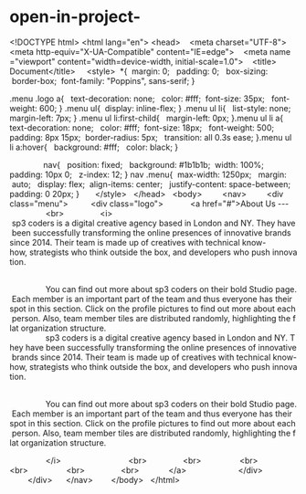 # open-in-project-
 
 ​<!DOCTYPE html​> 
 ​<​html​ ​lang​="​en​"​> 
 ​<​head​> 
 ​    ​<​meta​ ​charset​="​UTF-8​"​> 
 ​    ​<​meta​ ​http-equiv​="​X-UA-Compatible​" ​content​="​IE=edge​"​> 
 ​    ​<​meta​ ​name​="​viewport​" ​content​="​width=device-width, initial-scale=1.0​"​> 
 ​    ​<​title​>​Document​</​title​> 
 ​    ​<​style​> 
 ​ ​*​{ 
 ​  ​margin​:​ ​0​; 
 ​  ​padding​:​ ​0​; 
 ​  ​box-sizing​:​ border-box; 
 ​  ​font-family​:​ ​"Poppins"​,​ sans-serif; 
 ​} 
  
  
 ​.​menu​ .​logo​ ​a​{ 
 ​  ​text-decoration​:​ none; 
 ​  ​color​:​ ​#​fff​; 
 ​  ​font-size​:​ ​35​px​; 
 ​  ​font-weight​:​ ​600​; 
 ​} 
 ​.​menu​ ​ul​{ 
 ​  ​display​:​ inline-flex; 
 ​} 
 ​.​menu​ ​ul​ ​li​{ 
 ​  ​list-style​:​ none; 
 ​  ​margin-left​:​ ​7​px​; 
 ​} 
 ​.​menu​ ​ul​ ​li​:​first-child​{ 
 ​  ​margin-left​:​ ​0​px​; 
 ​} 
 ​.​menu​ ​ul​ ​li​ ​a​{ 
 ​  ​text-decoration​:​ none; 
 ​  ​color​:​ ​#​fff​; 
 ​  ​font-size​:​ ​18​px​; 
 ​  ​font-weight​:​ ​500​; 
 ​  ​padding​:​ ​8​px​ ​15​px​; 
 ​  ​border-radius​:​ ​5​px​; 
 ​  ​transition​:​ all ​0.3​s​ ease; 
 ​} 
 ​.​menu​ ​ul​ ​li​ ​a​:​hover​{ 
 ​  ​background​:​ ​#​fff​; 
 ​  ​color​:​ black; 
 ​} 
  
  
  
 ​         
 ​      ​nav​{ 
 ​  ​position​:​ fixed; 
 ​  ​background​:​ ​#​1b1b1b​; 
 ​  ​width​:​ ​100​%​; 
 ​  ​padding​:​ ​10​px​ ​0​; 
 ​  ​z-index​:​ ​12​; 
 ​} 
 ​nav​ .​menu​{ 
 ​  ​max-width​:​ ​1250​px​; 
 ​  ​margin​:​ auto; 
 ​  ​display​:​ flex; 
 ​  ​align-items​:​ center; 
 ​  ​justify-content​:​ space-between; 
 ​  ​padding​:​ ​0​ ​20​px​; 
 ​} 
 ​      ​</​style​> 
 ​  ​</​head​> 
 ​  ​<​body​> 
 ​     
 ​    ​<​nav​> 
 ​        ​<​div​ ​class​="​menu​"​> 
 ​          ​<​div​ ​class​="​logo​"​> 
 ​            ​<​a​ ​href​="​#​"​>​About Us --- 
 ​                ​<​br​> 
 ​                ​<​i​>​ sp3 coders is a digital creative agency based in London and NY. They have been successfully transforming the online presences of innovative brands since 2014. Their team is made up of creatives with technical know-how, strategists who think outside the box, and developers who push innovation. 
  
 ​                You can find out more about sp3 coders on their bold Studio page. Each member is an important part of the team and thus everyone has their spot in this section. Click on the profile pictures to find out more about each person. Also, team member tiles are distributed randomly, highlighting the flat organization structure. 
 ​                 
 ​                sp3 coders is a digital creative agency based in London and NY. They have been successfully transforming the online presences of innovative brands since 2014. Their team is made up of creatives with technical know-how, strategists who think outside the box, and developers who push innovation. 
  
 ​                You can find out more about sp3 coders on their bold Studio page. Each member is an important part of the team and thus everyone has their spot in this section. Click on the profile pictures to find out more about each person. Also, team member tiles are distributed randomly, highlighting the flat organization structure. 
  
 ​                ​</​i​> 
 ​             
 ​                ​<​br​> 
 ​                ​<​br​> 
 ​                ​<​br​> 
 ​                ​<​br​> 
 ​                ​<​br​> 
 ​                ​<​br​> 
 ​            ​</​a​> 
 ​           
 ​            ​</​div​> 
 ​           
 ​        ​</​div​> 
 ​      ​</​nav​> 
 ​     
 ​  ​</​body​> 
 ​  ​</​html​>
